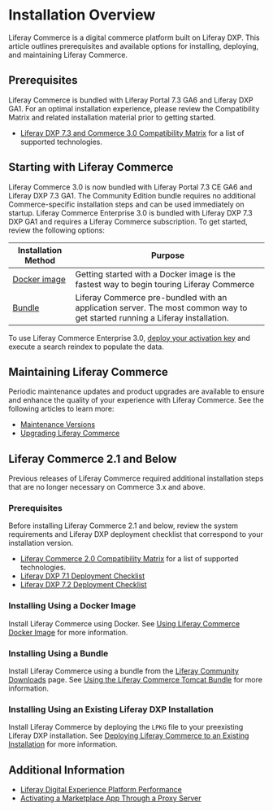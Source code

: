 # Installation Overview

Liferay Commerce is a digital commerce platform built on Liferay DXP. This article outlines prerequisites and available options for installing, deploying, and maintaining Liferay Commerce.

## Prerequisites

Liferay Commerce is bundled with Liferay Portal 7.3 GA6 and Liferay DXP GA1. For an optimal installation experience, please review the Compatibility Matrix and related installation material prior to getting started.

-   [Liferay DXP 7.3 and Commerce 3.0 Compatibility Matrix](https://www.liferay.com/documents/10182/246659966/Liferay+DXP+7.3+Compatibility+Matrix.pdf/30fb6a1e-431d-7c84-e211-f2a0590013bf?t=1601420622638) for a list of supported technologies.
<!-- * See the [Liferay DXP 7.3 Deployment Checklist]() for information about Liferay DXP architecture and performance tuning guidelines. -->

## Starting with Liferay Commerce

Liferay Commerce 3.0 is now bundled with Liferay Portal 7.3 CE GA6 and Liferay DXP 7.3 GA1. The Community Edition bundle requires no additional Commerce-specific installation steps and can be used immediately on startup. Liferay Commerce Enterprise 3.0 is bundled with Liferay DXP 7.3 DXP GA1 and requires a Liferay Commerce subscription. To get started, review the following options:

| Installation Method                                                                                                                 | Purpose                                                                                                                     |
| ----------------------------------------------------------------------------------------------------------------------------------- | --------------------------------------------------------------------------------------------------------------------------- |
| [Docker image](https://learn.liferay.com/dxp/7.x/en/getting-started/starting-with-a-docker-image.html#get-started-with-liferay)     | Getting started with a Docker image is the fastest way to begin touring Liferay Commerce                                    |
| [Bundle](https://learn.liferay.com/dxp/7.x/en/installation-and-upgrades/installing-liferay/installing-a-liferay-tomcat-bundle.html) | Liferay Commerce pre-bundled with an application server. The most common way to get started running a Liferay installation. |

To use Liferay Commerce Enterprise 3.0, [deploy your activation key](./activating-liferay-commerce-enterprise.md) and execute a search reindex to populate the data.

## Maintaining Liferay Commerce

Periodic maintenance updates and product upgrades are available to ensure and enhance the quality of your experience with Liferay Commerce. See the following articles to learn more:

-   [Maintenance Versions](./maintenance-versions.md)
-   [Upgrading Liferay Commerce](./upgrading-liferay-commerce.md)

## Liferay Commerce 2.1 and Below

Previous releases of Liferay Commerce required additional installation steps that are no longer necessary on Commerce 3.x and above.

### Prerequisites

Before installing Liferay Commerce 2.1 and below, review the system requirements and Liferay DXP deployment checklist that correspond to your installation version.

-   [Liferay Commerce 2.0 Compatibility Matrix](https://web.liferay.com/documents/14/21598941/Liferay+Commerce+2.0+Compatibility+Matrix/0ed97477-f5a7-40a6-b5ab-f00d5e01b75f) for a list of supported technologies.
-   [Liferay DXP 7.1 Deployment Checklist](https://www.liferay.com/documents/10182/3292406/Liferay+DXP+7.1+Deployment+Checklist/cacaac23-9e02-411a-dcc9-adf86f95c513)
-   [Liferay DXP 7.2 Deployment Checklist](https://www.liferay.com/documents/10182/3292406/Liferay+DXP+7.2+Deployment+Checklist.pdf/22dee290-6b06-0bdc-aa89-30bb88d1d42e?t=1566483298239)

### Installing Using a Docker Image

Install Liferay Commerce using Docker. See [Using Liferay Commerce Docker Image](./installing-commerce-2.1-and-below/using-the-liferay-commerce-docker-image.md) for more information.

### Installing Using a Bundle

Install Liferay Commerce using a bundle from the [Liferay Community Downloads](https://commerce.liferay.dev/download) page. See [Using the Liferay Commerce Tomcat Bundle](./using-the-liferay-commerce-tomcat-bundle.md) for more information.

### Installing Using an Existing Liferay DXP Installation

Install Liferay Commerce by deploying the `LPKG` file to your preexisting Liferay DXP installation. See [Deploying Liferay Commerce to an Existing Installation](./installing-commerce-2.1-and-below/deploying-liferay-commerce-to-an-existing-liferay-installation.md) for more information.

## Additional Information

-   [Liferay Digital Experience Platform Performance](https://www.liferay.com/documents/10182/3292406/Liferay+DXP+Performance+-+Benchmark+Study+of+Liferay+DXP+7.1/fe7d4cd2-2efc-b5cc-9680-825ec9bad5be)
-   [Activating a Marketplace App Through a Proxy Server](https://help.liferay.com/hc/en-us/articles/360018427391)
